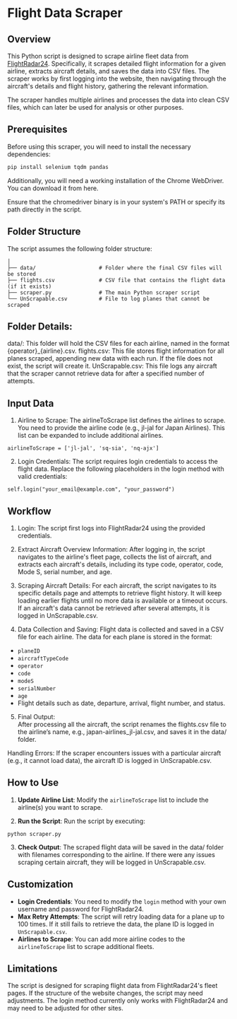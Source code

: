 # Flight Data Scraper

## Overview

This Python script is designed to scrape airline fleet data from [FlightRadar24](https://www.flightradar24.com/data/airlines/). Specifically, it scrapes detailed flight information for a given airline, extracts aircraft details, and saves the data into CSV files. The scraper works by first logging into the website, then navigating through the aircraft's details and flight history, gathering the relevant information.

The scraper handles multiple airlines and processes the data into clean CSV files, which can later be used for analysis or other purposes.

## Prerequisites

Before using this scraper, you will need to install the necessary dependencies:

```bash
pip install selenium tqdm pandas
```

Additionally, you will need a working installation of the Chrome WebDriver. You can download it from here.

Ensure that the chromedriver binary is in your system's PATH or specify its path directly in the script.

## Folder Structure  
The script assumes the following folder structure:
```project/
│
├── data/                    # Folder where the final CSV files will be stored
├── flights.csv              # CSV file that contains the flight data (if it exists)
├── scraper.py               # The main Python scraper script
└── UnScrapable.csv          # File to log planes that cannot be scraped
```

## Folder Details:
data/: This folder will hold the CSV files for each airline, named in the format {operator}_{airline}.csv.
flights.csv: This file stores flight information for all planes scraped, appending new data with each run. If the file does not exist, the script will create it.
UnScrapable.csv: This file logs any aircraft that the scraper cannot retrieve data for after a specified number of attempts.  

## Input Data 
1. Airline to Scrape:
The airlineToScrape list defines the airlines to scrape. You need to provide the airline code (e.g., jl-jal for Japan Airlines). This list can be expanded to include additional airlines.

```
airlineToScrape = ['jl-jal', 'sq-sia', 'nq-ajx']
```  
2. Login Credentials:
The script requires login credentials to access the flight data. Replace the following placeholders in the login method with valid credentials:

```
self.login("your_email@example.com", "your_password")
```



## Workflow
1. Login:
The script first logs into FlightRadar24 using the provided credentials.

2. Extract Aircraft Overview Information:
After logging in, the script navigates to the airline's fleet page, collects the list of aircraft, and extracts each aircraft's details, including its type code, operator, code, Mode S, serial number, and age.

3. Scraping Aircraft Details:
For each aircraft, the script navigates to its specific details page and attempts to retrieve flight history. It will keep loading earlier flights until no more data is available or a timeout occurs. If an aircraft's data cannot be retrieved after several attempts, it is logged in UnScrapable.csv.

4. Data Collection and Saving:
Flight data is collected and saved in a CSV file for each airline. The data for each plane is stored in the format:

- ```planeID```
- ```aircraftTypeCode```
- ```operator```
- ```code```
- ```modeS```
- ```serialNumber```
- ```age```
- Flight details such as date, departure, arrival, flight number, and status.
5. Final Output:  
After processing all the aircraft, the script renames the flights.csv file to the airline’s name, e.g., japan-airlines_jl-jal.csv, and saves it in the data/ folder.

Handling Errors:
If the scraper encounters issues with a particular aircraft (e.g., it cannot load data), the aircraft ID is logged in UnScrapable.csv.

## How to Use
1. **Update Airline List**:
Modify the ```airlineToScrape``` list to include the airline(s) you want to scrape.

2. **Run the Script**:
Run the script by executing:
```
python scraper.py
```
3. **Check Output**:
The scraped flight data will be saved in the data/ folder with filenames corresponding to the airline. If there were any issues scraping certain aircraft, they will be logged in UnScrapable.csv.


## Customization
- **Login Credentials**: You need to modify the `login` method with your own username and password for FlightRadar24.
- **Max Retry Attempts**: The script will retry loading data for a plane up to 100 times. If it still fails to retrieve the data, the plane ID is logged in `UnScrapable.csv`.
- **Airlines to Scrape**: You can add more airline codes to the `airlineToScrape` list to scrape additional fleets.
## Limitations
The script is designed for scraping flight data from FlightRadar24's fleet pages. If the structure of the website changes, the script may need adjustments.
The login method currently only works with FlightRadar24 and may need to be adjusted for other sites.